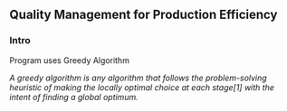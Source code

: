 <h2>Quality Management for Production Efficiency</h2>
<h3>Intro</h3>
<p>Program uses Greedy Algorithm</p>
<p><i>A greedy algorithm is any algorithm that follows the problem-solving heuristic of making the locally optimal choice at each stage[1] with the intent of finding a global optimum. </i></p>
